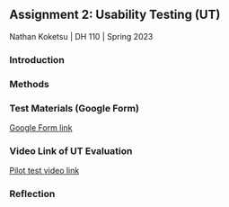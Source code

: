 ## Assignment 2: Usability Testing (UT)

Nathan Koketsu | DH 110 | Spring 2023

### Introduction


### Methods


### Test Materials (Google Form)
[Google Form link](https://docs.google.com/forms/d/1zK4t8rj7DQTRwoVmqo7MJ2sReqKF24T6QvyywYFFAw4/edit)

### Video Link of UT Evaluation
[Pilot test video link](https://drive.google.com/file/d/1or1fW-3YcgE9IHexGkZsf2r-BoXcuj9f/view?usp=sharing)

### Reflection
